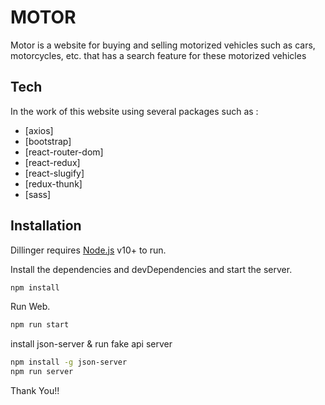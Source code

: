 # MOTOR 
Motor is a website for buying and selling motorized vehicles such as cars, motorcycles, etc. that has a search feature for these motorized vehicles 
## Tech

In the work of this website using several packages such as :
- [axios] 
- [bootstrap] 
- [react-router-dom] 
- [react-redux] 
- [react-slugify]
- [redux-thunk]
- [sass] 


## Installation

Dillinger requires [Node.js](https://nodejs.org/) v10+ to run.

Install the dependencies and devDependencies and start the server.

```sh
npm install
```
Run Web.

```sh
npm run start
```

install json-server & run fake api server

```sh
npm install -g json-server
npm run server
```

Thank You!!
